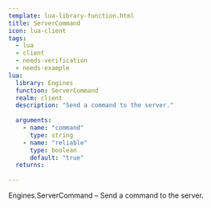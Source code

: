 ```yaml
---
template: lua-library-function.html
title: ServerCommand
icon: lua-client
tags:
  - lua
  - client
  - needs-verification
  - needs-example
lua:
  library: Engines
  function: ServerCommand
  realm: client
  description: "Send a command to the server."
  
  arguments:
    - name: "command"
      type: string
    - name: "reliable"
      type: boolean
      default: "true"
  returns:
    
---
```


<div class="lua__search__keywords">
Engines.ServerCommand &#x2013; Send a command to the server.
</div>
